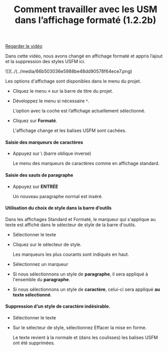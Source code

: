 ﻿---
title: Comment travailler avec les USM dans l’affichage formaté (1.2.2b)
---
[Regarder le vidéo](https://vimeo.com/446776619)

Dans cette vidéo, nous avons changé en affichage formaté et appris l’ajout et la suppression des styles USFM ici.

![](../(../media/66b503036e5988be48dd90578f64ece7.png)

Les options d'affichage sont disponibles dans le menu du projet.

-   Cliquez le menu **≡** sur la barre de titre du projet.
-   Développez le menu si nécessaire ˅.

    L’option avec la coche est l’affichage actuellement sélectionné.

-   Cliquez sur **Formaté**.

    L'affichage change et les balises USFM sont cachées.

#### Saisie des marqueurs de caractères

-   Appuyez sur \\ (barre oblique inverse)

    Le menu des marqueurs de caractères comme en affichage standard.

#### Saisie des sauts de paragraphe

-   Appuyez sur **ENTRÉE**

    Un nouveau paragraphe normal est inséré.

#### Utilisation du choix de style dans la barre d’outils

Dans les affichages Standard et Formaté, le marqueur qui s'applique au texte est affiché dans le sélecteur de style de la barre d'outils.

-   Sélectionner le texte
-   Cliquez sur le sélecteur de style.

    Les marqueurs les plus courants sont indiqués en haut.

-   Sélectionnez un marqueur
-   Si nous sélectionnons un style de **paragraphe**, il sera appliqué à l'ensemble du **paragraphe**.
-   Si nous sélectionnons un style de **caractère**, celui-ci sera appliqué **au texte sélectionné**.

#### Suppression d’un style de caractère indésirable.

-   Sélectionner le texte
-   Sur le sélecteur de style, sélectionnez Effacer la mise en forme.

    Le texte revient à la normale et (dans les coulisses) les balises USFM ont été supprimées.

